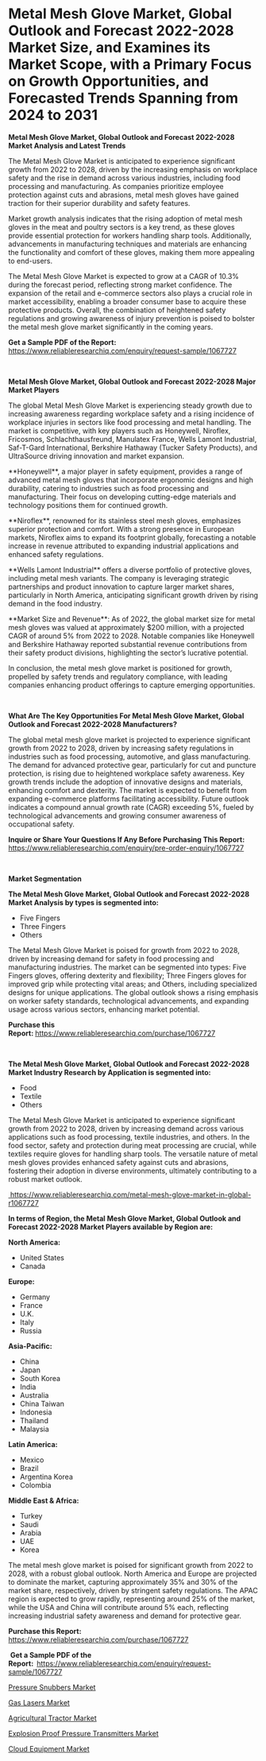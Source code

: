 <p><h1>Metal Mesh Glove Market, Global Outlook and Forecast 2022-2028 Market Size, and Examines its Market Scope, with a Primary Focus on Growth Opportunities, and Forecasted Trends Spanning from 2024 to 2031</h1></p><p><strong>Metal Mesh Glove Market, Global Outlook and Forecast 2022-2028 Market Analysis and Latest Trends</strong></p>
<p><p>The Metal Mesh Glove Market is anticipated to experience significant growth from 2022 to 2028, driven by the increasing emphasis on workplace safety and the rise in demand across various industries, including food processing and manufacturing. As companies prioritize employee protection against cuts and abrasions, metal mesh gloves have gained traction for their superior durability and safety features.</p><p>Market growth analysis indicates that the rising adoption of metal mesh gloves in the meat and poultry sectors is a key trend, as these gloves provide essential protection for workers handling sharp tools. Additionally, advancements in manufacturing techniques and materials are enhancing the functionality and comfort of these gloves, making them more appealing to end-users.</p><p>The Metal Mesh Glove Market is expected to grow at a CAGR of 10.3% during the forecast period, reflecting strong market confidence. The expansion of the retail and e-commerce sectors also plays a crucial role in market accessibility, enabling a broader consumer base to acquire these protective products. Overall, the combination of heightened safety regulations and growing awareness of injury prevention is poised to bolster the metal mesh glove market significantly in the coming years.</p></p>
<p><strong>Get a Sample PDF of the Report:&nbsp;</strong> <a href="https://www.reliableresearchiq.com/enquiry/request-sample/1067727?utm_campaign=100&utm_medium=2&utm_source=Github&utm_content=ia&utm_term=17112024&utm_id=metal-mesh-glove-market-global-outlook-and-forecast-2022-2028">https://www.reliableresearchiq.com/enquiry/request-sample/1067727</a></p>
<p>&nbsp;</p>
<p><strong>Metal Mesh Glove Market, Global Outlook and Forecast 2022-2028 Major Market Players</strong></p>
<p><p>The global Metal Mesh Glove Market is experiencing steady growth due to increasing awareness regarding workplace safety and a rising incidence of workplace injuries in sectors like food processing and metal handling. The market is competitive, with key players such as Honeywell, Niroflex, Fricosmos, Schlachthausfreund, Manulatex France, Wells Lamont Industrial, Saf-T-Gard International, Berkshire Hathaway (Tucker Safety Products), and UltraSource driving innovation and market expansion.</p><p>**Honeywell**, a major player in safety equipment, provides a range of advanced metal mesh gloves that incorporate ergonomic designs and high durability, catering to industries such as food processing and manufacturing. Their focus on developing cutting-edge materials and technology positions them for continued growth.</p><p>**Niroflex**, renowned for its stainless steel mesh gloves, emphasizes superior protection and comfort. With a strong presence in European markets, Niroflex aims to expand its footprint globally, forecasting a notable increase in revenue attributed to expanding industrial applications and enhanced safety regulations.</p><p>**Wells Lamont Industrial** offers a diverse portfolio of protective gloves, including metal mesh variants. The company is leveraging strategic partnerships and product innovation to capture larger market shares, particularly in North America, anticipating significant growth driven by rising demand in the food industry.</p><p>**Market Size and Revenue**: As of 2022, the global market size for metal mesh gloves was valued at approximately $200 million, with a projected CAGR of around 5% from 2022 to 2028. Notable companies like Honeywell and Berkshire Hathaway reported substantial revenue contributions from their safety product divisions, highlighting the sector’s lucrative potential.</p><p>In conclusion, the metal mesh glove market is positioned for growth, propelled by safety trends and regulatory compliance, with leading companies enhancing product offerings to capture emerging opportunities.</p></p>
<p>&nbsp;</p>
<p><strong>What Are The Key Opportunities For Metal Mesh Glove Market, Global Outlook and Forecast 2022-2028 Manufacturers?</strong></p>
<p><p>The global metal mesh glove market is projected to experience significant growth from 2022 to 2028, driven by increasing safety regulations in industries such as food processing, automotive, and glass manufacturing. The demand for advanced protective gear, particularly for cut and puncture protection, is rising due to heightened workplace safety awareness. Key growth trends include the adoption of innovative designs and materials, enhancing comfort and dexterity. The market is expected to benefit from expanding e-commerce platforms facilitating accessibility. Future outlook indicates a compound annual growth rate (CAGR) exceeding 5%, fueled by technological advancements and growing consumer awareness of occupational safety.</p></p>
<p><strong>Inquire or Share Your Questions If Any Before Purchasing This Report:</strong> <a href="https://www.reliableresearchiq.com/enquiry/pre-order-enquiry/1067727?utm_campaign=100&utm_medium=2&utm_source=Github&utm_content=ia&utm_term=17112024&utm_id=metal-mesh-glove-market-global-outlook-and-forecast-2022-2028">https://www.reliableresearchiq.com/enquiry/pre-order-enquiry/1067727</a></p>
<p>&nbsp;</p>
<p><strong>Market Segmentation</strong></p>
<p><strong>The Metal Mesh Glove Market, Global Outlook and Forecast 2022-2028 Market Analysis by types is segmented into:</strong></p>
<p><ul><li>Five Fingers</li><li>Three Fingers</li><li>Others</li></ul></p>
<p><p>The Metal Mesh Glove Market is poised for growth from 2022 to 2028, driven by increasing demand for safety in food processing and manufacturing industries. The market can be segmented into types: Five Fingers gloves, offering dexterity and flexibility; Three Fingers gloves for improved grip while protecting vital areas; and Others, including specialized designs for unique applications. The global outlook shows a rising emphasis on worker safety standards, technological advancements, and expanding usage across various sectors, enhancing market potential.</p></p>
<p><strong>Purchase this Report:&nbsp;</strong><a href="https://www.reliableresearchiq.com/purchase/1067727?utm_campaign=100&utm_medium=2&utm_source=Github&utm_content=ia&utm_term=17112024&utm_id=metal-mesh-glove-market-global-outlook-and-forecast-2022-2028">https://www.reliableresearchiq.com/purchase/1067727</a></p>
<p>&nbsp;</p>
<p><strong>The Metal Mesh Glove Market, Global Outlook and Forecast 2022-2028 Market Industry Research by Application is segmented into:</strong></p>
<p><ul><li>Food</li><li>Textile</li><li>Others</li></ul></p>
<p><p>The Metal Mesh Glove Market is anticipated to experience significant growth from 2022 to 2028, driven by increasing demand across various applications such as food processing, textile industries, and others. In the food sector, safety and protection during meat processing are crucial, while textiles require gloves for handling sharp tools. The versatile nature of metal mesh gloves provides enhanced safety against cuts and abrasions, fostering their adoption in diverse environments, ultimately contributing to a robust market outlook.</p></p>
<p><a href="https://www.reliableresearchiq.com/metal-mesh-glove-market-in-global-r1067727?utm_campaign=100&utm_medium=2&utm_source=Github&utm_content=ia&utm_term=17112024&utm_id=metal-mesh-glove-market-global-outlook-and-forecast-2022-2028">&nbsp;https://www.reliableresearchiq.com/metal-mesh-glove-market-in-global-r1067727</a></p>
<p><strong>In terms of Region, the Metal Mesh Glove Market, Global Outlook and Forecast 2022-2028 Market Players available by Region are:</strong></p>
<p>
    <p> <strong> North America: </strong>
        <ul>
            <li>United States</li>
            <li>Canada</li>
        </ul>
        </p> 
    <p> <strong> Europe: </strong>
        <ul>
            <li>Germany</li>
            <li>France</li>
            <li>U.K.</li>
            <li>Italy</li>
            <li>Russia</li>
        </ul>
        </p> 
    <p> <strong> Asia-Pacific: </strong>
        <ul>
            <li>China</li>
            <li>Japan</li>
            <li>South Korea</li>
            <li>India</li>
            <li>Australia</li>
            <li>China Taiwan</li>
            <li>Indonesia</li>
            <li>Thailand</li>
            <li>Malaysia</li>
        </ul>
        </p> 
    <p> <strong> Latin America: </strong>
        <ul>
            <li>Mexico</li>
            <li>Brazil</li>
            <li>Argentina Korea</li>
            <li>Colombia</li>
        </ul>
        </p> 
    <p> <strong> Middle East & Africa: </strong>
        <ul>
            <li>Turkey</li>
            <li>Saudi</li>
            <li>Arabia</li>
            <li>UAE</li>
            <li>Korea</li>
        </ul>
    </p>
    </p>
<p><p>The metal mesh glove market is poised for significant growth from 2022 to 2028, with a robust global outlook. North America and Europe are projected to dominate the market, capturing approximately 35% and 30% of the market share, respectively, driven by stringent safety regulations. The APAC region is expected to grow rapidly, representing around 25% of the market, while the USA and China will contribute around 5% each, reflecting increasing industrial safety awareness and demand for protective gear.</p></p>
<p><strong>Purchase this Report: </strong><a href="https://www.reliableresearchiq.com/purchase/1067727?utm_campaign=100&utm_medium=2&utm_source=Github&utm_content=ia&utm_term=17112024&utm_id=metal-mesh-glove-market-global-outlook-and-forecast-2022-2028">https://www.reliableresearchiq.com/purchase/1067727</a></p>
<p>&nbsp;<strong>Get a Sample PDF of the Report:&nbsp;&nbsp;</strong><a href="https://www.reliableresearchiq.com/enquiry/request-sample/1067727?utm_campaign=100&utm_medium=2&utm_source=Github&utm_content=ia&utm_term=17112024&utm_id=metal-mesh-glove-market-global-outlook-and-forecast-2022-2028">https://www.reliableresearchiq.com/enquiry/request-sample/1067727</a></p>
<p><strong></strong></p>
<p><p><a href="https://issuu.com/reportprime-2/docs/pressure-snubbers-market-size-2030._934489bb1f4f71?utm_campaign=100&utm_medium=2&utm_source=Github&utm_content=ia&utm_term=17112024&utm_id=metal-mesh-glove-market-global-outlook-and-forecast-2022-2028">Pressure Snubbers Market</a></p><p><a href="https://www.linkedin.com/pulse/gas-lasers-market-research-report-2024-2031-resarch-mint-m8vhe?utm_campaign=100&utm_medium=2&utm_source=Github&utm_content=ia&utm_term=17112024&utm_id=metal-mesh-glove-market-global-outlook-and-forecast-2022-2028">Gas Lasers Market</a></p><p><a href="https://www.linkedin.com/pulse/global-agricultural-tractor-market-forecast-2024-2031-trends-oalye?utm_campaign=100&utm_medium=2&utm_source=Github&utm_content=ia&utm_term=17112024&utm_id=metal-mesh-glove-market-global-outlook-and-forecast-2022-2028">Agricultural Tractor Market</a></p><p><a href="https://issuu.com/reportprime-2/docs/explosion-proof-pressure-transmitte_6daa1a24cb1640?utm_campaign=100&utm_medium=2&utm_source=Github&utm_content=ia&utm_term=17112024&utm_id=metal-mesh-glove-market-global-outlook-and-forecast-2022-2028">Explosion Proof Pressure Transmitters Market</a></p><p><a href="https://www.linkedin.com/pulse/investing-cloud-equipment-market-trends-leading-products-regional-qemne?utm_campaign=100&utm_medium=2&utm_source=Github&utm_content=ia&utm_term=17112024&utm_id=metal-mesh-glove-market-global-outlook-and-forecast-2022-2028">Cloud Equipment Market</a></p></p>